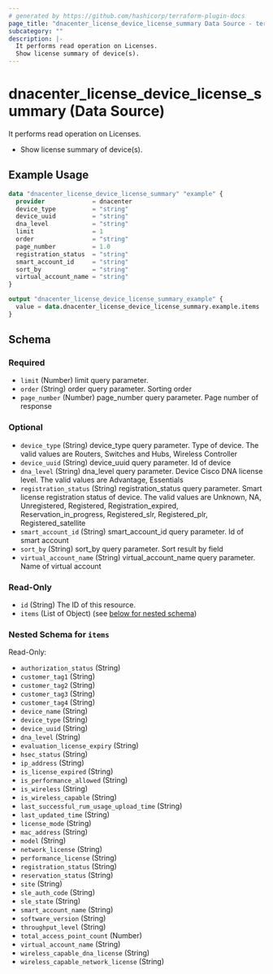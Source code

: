 ```yaml
---
# generated by https://github.com/hashicorp/terraform-plugin-docs
page_title: "dnacenter_license_device_license_summary Data Source - terraform-provider-dnacenter"
subcategory: ""
description: |-
  It performs read operation on Licenses.
  Show license summary of device(s).
---
```


# dnacenter_license_device_license_summary (Data Source)

It performs read operation on Licenses.

- Show license summary of device(s).

## Example Usage

```terraform
data "dnacenter_license_device_license_summary" "example" {
  provider             = dnacenter
  device_type          = "string"
  device_uuid          = "string"
  dna_level            = "string"
  limit                = 1
  order                = "string"
  page_number          = 1.0
  registration_status  = "string"
  smart_account_id     = "string"
  sort_by              = "string"
  virtual_account_name = "string"
}

output "dnacenter_license_device_license_summary_example" {
  value = data.dnacenter_license_device_license_summary.example.items
}
```

<!-- schema generated by tfplugindocs -->
## Schema

### Required

- `limit` (Number) limit query parameter.
- `order` (String) order query parameter. Sorting order
- `page_number` (Number) page_number query parameter. Page number of response

### Optional

- `device_type` (String) device_type query parameter. Type of device. The valid values are Routers, Switches and Hubs, Wireless Controller
- `device_uuid` (String) device_uuid query parameter. Id of device
- `dna_level` (String) dna_level query parameter. Device Cisco DNA license level. The valid values are Advantage, Essentials
- `registration_status` (String) registration_status query parameter. Smart license registration status of device. The valid values are Unknown, NA, Unregistered, Registered, Registration_expired, Reservation_in_progress, Registered_slr, Registered_plr, Registered_satellite
- `smart_account_id` (String) smart_account_id query parameter. Id of smart account
- `sort_by` (String) sort_by query parameter. Sort result by field
- `virtual_account_name` (String) virtual_account_name query parameter. Name of virtual account

### Read-Only

- `id` (String) The ID of this resource.
- `items` (List of Object) (see [below for nested schema](#nestedatt--items))

<a id="nestedatt--items"></a>
### Nested Schema for `items`

Read-Only:

- `authorization_status` (String)
- `customer_tag1` (String)
- `customer_tag2` (String)
- `customer_tag3` (String)
- `customer_tag4` (String)
- `device_name` (String)
- `device_type` (String)
- `device_uuid` (String)
- `dna_level` (String)
- `evaluation_license_expiry` (String)
- `hsec_status` (String)
- `ip_address` (String)
- `is_license_expired` (String)
- `is_performance_allowed` (String)
- `is_wireless` (String)
- `is_wireless_capable` (String)
- `last_successful_rum_usage_upload_time` (String)
- `last_updated_time` (String)
- `license_mode` (String)
- `mac_address` (String)
- `model` (String)
- `network_license` (String)
- `performance_license` (String)
- `registration_status` (String)
- `reservation_status` (String)
- `site` (String)
- `sle_auth_code` (String)
- `sle_state` (String)
- `smart_account_name` (String)
- `software_version` (String)
- `throughput_level` (String)
- `total_access_point_count` (Number)
- `virtual_account_name` (String)
- `wireless_capable_dna_license` (String)
- `wireless_capable_network_license` (String)
